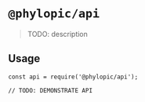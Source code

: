# `@phylopic/api`

> TODO: description

## Usage

```
const api = require('@phylopic/api');

// TODO: DEMONSTRATE API
```
